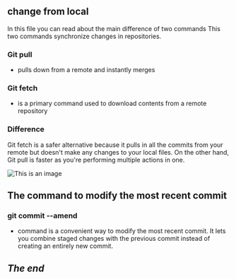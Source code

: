
## change from local 

In this file you can read about the main difference of two commands
This two commands synchronize changes in repositories.
### **Git pull**
- pulls down from a remote and instantly merges
### **Git fetch**
 - is a primary command used to download contents from a remote repository
 ### **Difference**
Git fetch is a safer alternative because it pulls in all the commits from your remote but doesn't make any changes to your local files. On the other hand, Git pull is faster as you're performing multiple actions in one.

![This is an image](https://fs-thb02.getcourse.ru/fileservice/file/thumbnail/h/4c20e330f4ea26be559e6d23a80594f3.png/s/x50/a/405066/sc/142)
## The command to modify the most recent commit
### **git commit --amend**
-  command is a convenient way to modify the most recent commit. It lets you combine staged changes with the previous commit instead of creating an entirely new commit.
## *The end*
